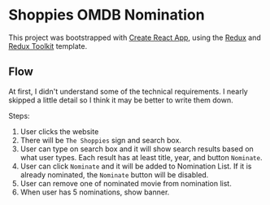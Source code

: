 # Shoppies OMDB Nomination

This project was bootstrapped with [Create React App](https://github.com/facebook/create-react-app), using the [Redux](https://redux.js.org/) and [Redux Toolkit](https://redux-toolkit.js.org/) template.

## Flow

At first, I didn't understand some of the technical requirements. I nearly skipped a little detail so I think it may be better to write them down.

Steps:
1. User clicks the website
2. There will be `The Shoppies` sign and search box.
3. User can type on search box and it will show search results based on what user types. Each result has at least title, year, and button `Nominate`.
4. User can click `Nominate` and it will be added to Nomination List. If it is already nominated, the `Nominate` button will be disabled.
5. User can remove one of nominated movie from nomination list.
6. When user has 5 nominations, show banner. 